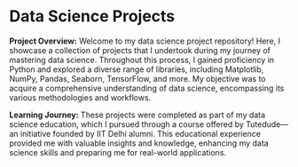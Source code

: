 # Data Science Projects

**Project Overview:**
Welcome to my data science project repository! Here, I showcase a collection of projects that I undertook during my journey of mastering data science. Throughout this process, I gained proficiency in Python and explored a diverse range of libraries, including Matplotlib, NumPy, Pandas, Seaborn, TensorFlow, and more. My objective was to acquire a comprehensive understanding of data science, encompassing its various methodologies and workflows.

**Learning Journey:**
These projects were completed as part of my data science education, which I pursued through a course offered by Tutedude—an initiative founded by IIT Delhi alumni. This educational experience provided me with valuable insights and knowledge, enhancing my data science skills and preparing me for real-world applications.
